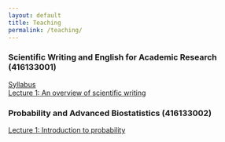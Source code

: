 ```yaml
---
layout: default
title: Teaching
permalink: /teaching/
---
```


### **Scientific Writing and English for Academic Research (416133001)**

[Syllabus](/files/course_materials/sci_writing/Syllabus.pdf)\
[Lecture 1: An overview of scientific writing](/files/course_materials/sci_writing/Lecture1_overview.pdf)


### **Probability and Advanced Biostatistics (416133002)**

[Lecture 1: Introduction to probability](files/course_materials/statistics/Lecture1_probability.pdf)

